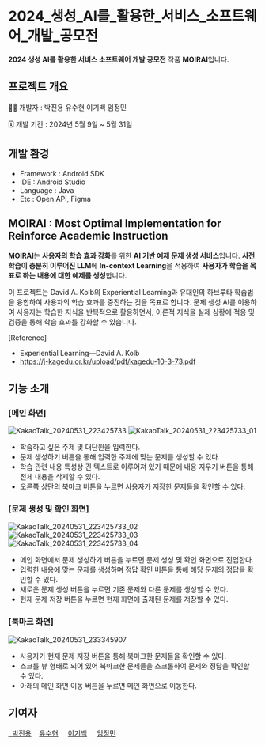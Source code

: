 # 2024_생성_AI를_활용한_서비스_소프트웨어_개발_공모전

**2024 생성 AI를 활용한 서비스 소프트웨어 개발 공모전** 작품 **MOIRAI**입니다.



## 프로젝트 개요

👩‍💻 개발자 : 박진용 유수현 이기백 임정민

🗓 개발 기간 : 2024년 5월 9일 ~ 5월 31일



## 개발 환경

- Framework : Android SDK
- IDE : Android Studio
- Language : Java
- Etc : Open API, Figma



## MOIRAI : Most Optimal Implementation for Reinforce Academic Instruction

**MOIRAI**는 **사용자의 학습 효과 강화**를 위한 **AI 기반 예제 문제 생성 서비스**입니다. **사전 학습이 충분히 이루어진 LLM**에 **In-context Learning**을 적용하여 **사용자가 학습을 목표로 하는 내용에 대한 예제를 생성**합니다.

이 프로젝트는 David A. Kolb의 Experiential Learning과 유대인의 하브루타 학습법을 융합하여 사용자의 학습 효과를 증진하는 것을 목표로 합니다. 문제 생성 AI를 이용하여 사용자는 학습한 지식을 반복적으로 활용하면서, 이론적 지식을 실제 상황에 적용 및 검증을 통해 학습 효과를 강화할 수 있습니다.

[Reference]

- Experiential Learning—David A. Kolb
- https://j-kagedu.or.kr/upload/pdf/kagedu-10-3-73.pdf



## 기능 소개

### [메인 화면]

![KakaoTalk_20240531_223425733](https://github.com/youth5427/GPT_test/assets/105098123/781913fa-762d-4d3d-b8b1-f59ba78aab1f) ![KakaoTalk_20240531_223425733_01](https://github.com/youth5427/GPT_test/assets/105098123/15dec184-ea4e-4883-bf6f-aec9ffa656d8)


- 학습하고 싶은 주제 및 대단원을 입력한다.
- 문제 생성하기 버튼을 통해 입력한 주제에 맞는 문제를 생성할 수 있다.
- 학습 관련 내용 특성상 긴 텍스트로 이루어져 있기 때문에 내용 지우기 버튼을 통해 전체 내용을 삭제할 수 있다.
- 오른쪽 상단의 북마크 버튼을 누르면 사용자가 저장한 문제들을 확인할 수 있다.


### [문제 생성 및 확인 화면]

![KakaoTalk_20240531_223425733_02](https://github.com/youth5427/GPT_test/assets/105098123/c8300eca-fb16-408d-8f9a-5e90a28aa35c) ![KakaoTalk_20240531_223425733_03](https://github.com/youth5427/GPT_test/assets/105098123/d6ee73f0-08f4-449a-a6cc-1bcfe5c1196c) ![KakaoTalk_20240531_223425733_04](https://github.com/youth5427/GPT_test/assets/105098123/0f74caf0-a050-4a00-b1f4-0ed47a74cea0)

- 메인 화면에서 문제 생성하기 버튼을 누르면 문제 생성 및 확인 화면으로 진입한다.
- 입력한 내용에 맞는 문제를 생성하며 정답 확인 버튼을 통해 해당 문제의 정답을 확인할 수 있다.
- 새로운 문제 생성 버튼을 누르면 기존 문제와 다른 문제를 생성할 수 있다.
- 현재 문제 저장 버튼을 누르면 현재 화면에 출제된 문제를 저장할 수 있다.


### [북마크 화면]

![KakaoTalk_20240531_233345907](https://github.com/youth5427/GPT_test/assets/105098123/a8324d3d-a419-4260-b351-683d031d9494)


- 사용자가 현재 문제 저장 버튼을 통해 북마크한 문제들을 확인할 수 있다.
- 스크롤 뷰 형태로 되어 있어 북마크한 문제들을 스크롤하여 문제와 정답을 확인할 수 있다.
- 아래의 메인 화면 이동 버튼을 누르면 메인 화면으로 이동한다.



## 기여자
<a href="https://github.com/youth5427/GPT_test/graphs/contributors">
  
 &nbsp;&nbsp;[박진용](https://github.com/Jiny0ng)&nbsp;&nbsp;&nbsp;&nbsp;[유수현](https://github.com/youth5427)&nbsp;&nbsp;&nbsp;&nbsp;&nbsp;[이기백](https://github.com/lgb201020)&nbsp;&nbsp;&nbsp;&nbsp;&nbsp;[임정민](https://github.com/JeongMinIsBest)&nbsp;&nbsp;&nbsp;&nbsp;&nbsp;

